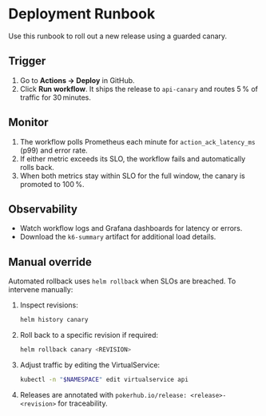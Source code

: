 # Deployment Runbook

Use this runbook to roll out a new release using a guarded canary.

## Trigger

1. Go to **Actions → Deploy** in GitHub.
2. Click **Run workflow**. It ships the release to `api-canary` and routes 5 % of traffic for 30 minutes.

## Monitor

1. The workflow polls Prometheus each minute for `action_ack_latency_ms` (p99) and error rate.
2. If either metric exceeds its SLO, the workflow fails and automatically rolls back.
3. When both metrics stay within SLO for the full window, the canary is promoted to 100 %.

## Observability

- Watch workflow logs and Grafana dashboards for latency or errors.
- Download the `k6-summary` artifact for additional load details.

## Manual override

Automated rollback uses `helm rollback` when SLOs are breached. To intervene manually:

1. Inspect revisions:
   ```bash
   helm history canary
   ```
2. Roll back to a specific revision if required:
   ```bash
   helm rollback canary <REVISION>
   ```
3. Adjust traffic by editing the VirtualService:
   ```bash
   kubectl -n "$NAMESPACE" edit virtualservice api
   ```
4. Releases are annotated with `pokerhub.io/release: <release>-<revision>` for traceability.
